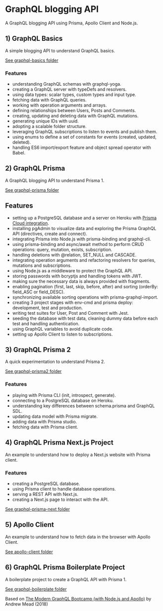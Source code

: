 # GraphQL blogging API

A GraphQL blogging API using Prisma, Apollo Client and Node.js.

## 1) GraphQL Basics

A simple blogging API to understand GraphQL basics.

[See graphql-basics folder](graphql-basics)

### Features

- understanding GraphQL schemas with graphql-yoga.
- creating a GraphQL server with typeDefs and resolvers.
- using data types: scalar types, custom types and input type.
- fetching data with GraphQL queries.
- working with operation arguments and arrays.
- defining relationships between Users, Posts and Comments.
- creating, updating and deleting data with GraphQL mutations.
- generating unique IDs with uuid.
- adopting a scalable folder structure.
- leveraging GraphQL subscriptions to listen to events and publish them.
- using enums to define a set of constants for events (created, updated, deleted).
- handling ES6 import/export feature and object spread operator with Babel.

## 2) GraphQL Prisma

A GraphQL blogging API to understand Prisma 1.

[See graphql-prisma folder](graphql-prisma)

## Features

- setting up a PostgreSQL database and a server on Heroku with [Prisma Cloud integration](https://www.prisma.io/blog/heroku-integration-homihof6eifi).
- installing pgAdmin to visualize data and exploring the Prisma GraphQL API (directives, create and connect).
- integrating Prisma into Node.js with prisma-binding and graphql-cli.
- using prisma-binding and async/await method to perform CRUD operations: query, mutation, exists, subscription.
- handling deletions with @relation, SET_NULL and CASCADE.
- integrating operation arguments and refactoring resolvers for queries, mutations and subscriptions.
- using Node.js as a middleware to protect the GraphQL API.
- storing passwords with bcryptjs and handling tokens with JWT.
- making sure the necessary data is always provided with fragments.
- enabling pagination (first, last, skip, before, after) and sorting (orderBy: field_ASC or field_DESC).
- synchronizing available sorting operations with prisma-graphql-import.
- creating 3 project stages with env-cmd and prisma deploy: development, test and production.
- writing test suites for User, Post and Comment with Jest.
- seeding the database with test data, cleaning dummy data before each test and handling authentication.
- using GraphQL variables to avoid duplicate code.
- setting up Apollo Client to listen to subscriptions.

## 3) GraphQL Prisma 2

A quick experimentation to understand Prisma 2.

[See graphql-prisma2 folder](graphql-prisma2)

### Features

- playing with Prisma CLI (init, introspect, generate).
- connecting to a PostgreSQL database on Heroku.
- understanding key differences between schema.prisma and GraphQL SDL.
- updating data model with Prisma migrate.
- adding data with Prisma studio.
- fetching data with Prisma client.

## 4) GraphQL Prisma Next.js Project

An example to understand how to deploy a Next.js website with Prisma client.

### Features

- creating a PostgreSQL database.
- using Prisma client to handle database operations.
- serving a REST API with Next.js.
- creating a Next.js page to interact with the API.

[See graphql-prisma-next folder](graphql-prisma-next)

## 5) Apollo Client

An example to understand how to fetch data in the browser with Apollo Client.

[See apollo-client folder](apollo-client)

## 6) GraphQL Prisma Boilerplate Project

A boilerplate project to create a GraphQL API with Prisma 1.

[See graphql-boilerplate folder](graphql-prisma-boilerplate)

Based on [The Modern GraphQL Bootcamp (with Node.js and Apollo)](https://www.udemy.com/course/graphql-bootcamp/) by Andrew Mead (2018)
